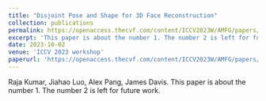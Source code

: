 ```yaml
---
title: "Disjoint Pose and Shape for 3D Face Reconstruction"
collection: publications
permalink: https://openaccess.thecvf.com/content/ICCV2023W/AMFG/papers/Kumar_Disjoint_Pose_and_Shape_for_3D_Face_Reconstruction_ICCVW_2023_paper.pdf
excerpt: 'This paper is about the number 1. The number 2 is left for future work.'
date: 2023-10-02
venue: 'ICCV 2023 workshop'
paperurl: 'https://openaccess.thecvf.com/content/ICCV2023W/AMFG/papers/Kumar_Disjoint_Pose_and_Shape_for_3D_Face_Reconstruction_ICCVW_2023_paper.pdf'
---
```

Raja Kumar, Jiahao Luo, Alex Pang, James Davis. This paper is about the number 1. The number 2 is left for future work.

<!-- [Download paper here](http://academicpages.github.io/files/paper1.pdf)

Recommended citation: Your Name, You. (2009). "Paper Title Number 1." <i>Journal 1</i>. 1(1). -->